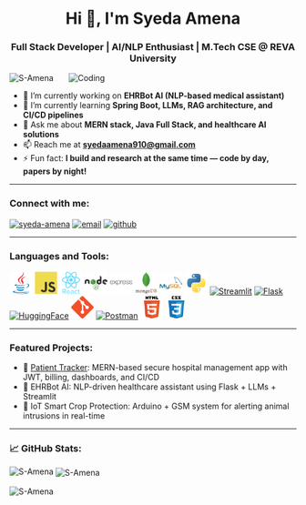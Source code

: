 <h1 align="center">Hi 👋, I'm Syeda Amena</h1>
<h3 align="center">Full Stack Developer | AI/NLP Enthusiast | M.Tech CSE @ REVA University</h3>
<img align="right" alt="Coding" width="400" src="https://cdn.dribbble.com/users/1162077/screenshots/3848914/programmer.gif">

<p align="left"> <img src="https://komarev.com/ghpvc/?username=S-Amena&label=Profile%20views&color=0e75b6&style=flat" alt="S-Amena" /> </p>

- 🔭 I’m currently working on **EHRBot AI (NLP-based medical assistant)**  
- 🌱 I’m currently learning **Spring Boot, LLMs, RAG architecture, and CI/CD pipelines**  
- 💬 Ask me about **MERN stack, Java Full Stack, and healthcare AI solutions**  
- 📫 Reach me at **syedaamena910@gmail.com**  
- ⚡ Fun fact: **I build and research at the same time — code by day, papers by night!**  

---

<h3 align="left">Connect with me:</h3>
<p align="left">
<a href="https://www.linkedin.com/in/syeda-amena-a8211328b" target="blank"><img align="center" src="https://raw.githubusercontent.com/rahuldkjain/github-profile-readme-generator/master/src/images/icons/Social/linked-in-alt.svg" alt="syeda-amena" height="30" width="40" /></a>
<a href="mailto:syedaamena910@gmail.com" target="blank"><img align="center" src="https://cdn-icons-png.flaticon.com/512/732/732200.png" alt="email" height="30" width="30" /></a>
<a href="https://github.com/S-Amena" target="blank"><img align="center" src="https://cdn-icons-png.flaticon.com/512/25/25231.png" alt="github" height="30" width="30" /></a>
</p>

---

<h3 align="left">Languages and Tools:</h3>
<p align="left">
  <a href="#"><img src="https://raw.githubusercontent.com/devicons/devicon/master/icons/java/java-original.svg" alt="Java" width="40" height="40"/></a>
  <a href="#"><img src="https://raw.githubusercontent.com/devicons/devicon/master/icons/javascript/javascript-original.svg" alt="JavaScript" width="40" height="40"/></a>
  <a href="#"><img src="https://raw.githubusercontent.com/devicons/devicon/master/icons/react/react-original-wordmark.svg" alt="React" width="40" height="40"/></a>
  <a href="#"><img src="https://raw.githubusercontent.com/devicons/devicon/master/icons/nodejs/nodejs-original-wordmark.svg" alt="Node.js" width="40" height="40"/></a>
  <a href="#"><img src="https://raw.githubusercontent.com/devicons/devicon/master/icons/express/express-original-wordmark.svg" alt="Express.js" width="40" height="40"/></a>
  <a href="#"><img src="https://raw.githubusercontent.com/devicons/devicon/master/icons/mongodb/mongodb-original-wordmark.svg" alt="MongoDB" width="40" height="40"/></a>
  <a href="#"><img src="https://raw.githubusercontent.com/devicons/devicon/master/icons/mysql/mysql-original-wordmark.svg" alt="MySQL" width="40" height="40"/></a>
  <a href="#"><img src="https://raw.githubusercontent.com/devicons/devicon/master/icons/python/python-original.svg" alt="Python" width="40" height="40"/></a>
  <a href="#"><img src="https://www.vectorlogo.zone/logos/streamlit/streamlit-icon.svg" alt="Streamlit" width="40" height="40"/></a>
  <a href="#"><img src="https://www.vectorlogo.zone/logos/flaskio/flaskio-icon.svg" alt="Flask" width="40" height="40"/></a>
  <a href="#"><img src="https://www.vectorlogo.zone/logos/huggingface/huggingface-icon.svg" alt="HuggingFace" width="40" height="40"/></a>
  <a href="#"><img src="https://raw.githubusercontent.com/devicons/devicon/master/icons/git/git-original.svg" alt="Git" width="40" height="40"/></a>
  <a href="#"><img src="https://cdn.worldvectorlogo.com/logos/postman.svg" alt="Postman" width="40" height="40"/></a>
  <a href="#"><img src="https://raw.githubusercontent.com/devicons/devicon/master/icons/html5/html5-original-wordmark.svg" alt="HTML" width="40" height="40"/></a>
  <a href="#"><img src="https://raw.githubusercontent.com/devicons/devicon/master/icons/css3/css3-original-wordmark.svg" alt="CSS" width="40" height="40"/></a>
</p>

---

<h3 align="left">Featured Projects:</h3>

- 🏥 [Patient Tracker](https://github.com/S-Amena/patient-tracker): MERN-based secure hospital management app with JWT, billing, dashboards, and CI/CD  
- 🤖 EHRBot AI: NLP-driven healthcare assistant using Flask + LLMs + Streamlit  
- 🌾 IoT Smart Crop Protection: Arduino + GSM system for alerting animal intrusions in real-time  

---

<h3 align="left">📈 GitHub Stats:</h3>

<p><img align="left" src="https://github-readme-stats.vercel.app/api/top-langs/?username=S-Amena&layout=compact&theme=tokyonight" alt="S-Amena" /></p>
<p>&nbsp;<img align="center" src="https://github-readme-stats.vercel.app/api?username=S-Amena&show_icons=true&locale=en&theme=tokyonight" alt="S-Amena" /></p>
<p><img align="center" src="https://github-readme-streak-stats.herokuapp.com/?user=S-Amena&theme=tokyonight" alt="S-Amena" /></p>
 

